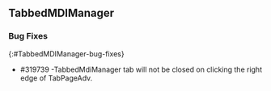 ## TabbedMDIManager

### Bug Fixes
{:#TabbedMDIManager-bug-fixes}

* \#319739 -TabbedMdiManager tab will not be closed on clicking the right edge of TabPageAdv.
